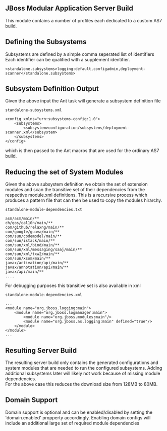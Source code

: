 JBoss Modular Application Server Build
--------------------------------------

This module contains a number of profiles each dedicated to a custom AS7 build.

Defining the Subsystems
-----------------------

Subsystems are defined by a simple comma seperated list of identifiers
Each identifier can be qualified with a supplement identifier.

	<standalone.subsystems>logging:default,configadmin,deployment-scanner</standalone.subsystems>
	
Subsystem Definition Output
---------------------------

Given the above input the Ant task will generate a subsystem definition file

	standalone-subsystems.xml
	
	<config xmlns="urn:subsystems-config:1.0">
	    <subsystems>
	        <subsystem>configuration/subsystems/deployment-scanner.xml</subsystem>
	    </subsystems>
	</config>

which is then passed to the Ant macros that are used for the ordinary AS7 build.

Reducing the set of System Modules
----------------------------------

Given the above subsystem definition we obtain the set of extension modules and scan the transitive set of their dependencies 
from the respective module.xml definitions. This is a recursive process which produces a pattern file that can then be used to copy 
the modules hirarchy.

	standalone-module-dependencies.txt
	
	asm/asm/main/**
	ch/qos/cal10n/main/**
	com/github/relaxng/main/**
	com/google/guava/main/**
	com/sun/codemodel/main/**
	com/sun/istack/main/**
	com/sun/xml/bind/main/**
	com/sun/xml/messaging/saaj/main/**
	com/sun/xml/txw2/main/**
	com/sun/xsom/main/**
	javax/activation/api/main/**
	javax/annotation/api/main/**
	javax/api/main/**
	....
	
For debugging purposes this transitive set is also available in xml

	standalone-module-dependencies.xml
	
	...
    <module name="org.jboss.logging:main">
        <module name="org.jboss.logmanager:main">
            <module name="org.jboss.modules:main"/>
            <module name="org.jboss.as.logging:main" defined="true"/>
        </module>
    </module>
    ...
    
Resulting Server Build
----------------------

The resulting server build only contains the generated configurations and system modules that are needed to run the configured subsystems. 
Adding additional subsystems later will likely not work because of missing module dependencies.  
For the above case this reduces the download size from 128MB to 80MB. 

Domain Support
--------------

Domain support is optional and can be enabled/disabled by setting the 'domain.enabled' propperty accordingly. 
Enabling domain configs will include an additional large set of required module dependencies  
